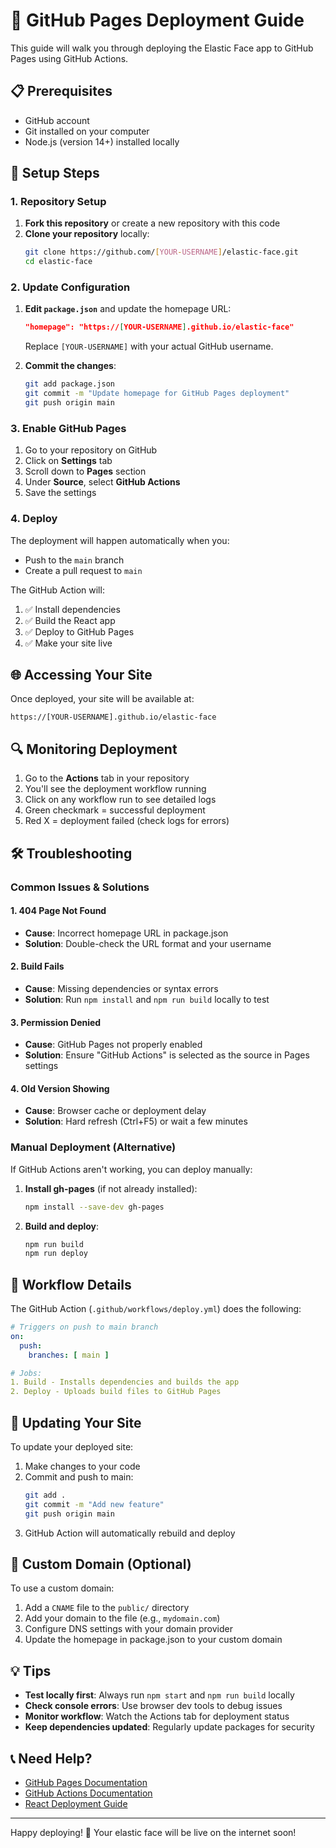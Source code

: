 # 🚀 GitHub Pages Deployment Guide

This guide will walk you through deploying the Elastic Face app to GitHub Pages using GitHub Actions.

## 📋 Prerequisites

- GitHub account
- Git installed on your computer
- Node.js (version 14+) installed locally

## 🔧 Setup Steps

### 1. Repository Setup

1. **Fork this repository** or create a new repository with this code
2. **Clone your repository** locally:
   ```bash
   git clone https://github.com/[YOUR-USERNAME]/elastic-face.git
   cd elastic-face
   ```

### 2. Update Configuration

1. **Edit `package.json`** and update the homepage URL:
   ```json
   "homepage": "https://[YOUR-USERNAME].github.io/elastic-face"
   ```
   Replace `[YOUR-USERNAME]` with your actual GitHub username.

2. **Commit the changes**:
   ```bash
   git add package.json
   git commit -m "Update homepage for GitHub Pages deployment"
   git push origin main
   ```

### 3. Enable GitHub Pages

1. Go to your repository on GitHub
2. Click on **Settings** tab
3. Scroll down to **Pages** section
4. Under **Source**, select **GitHub Actions**
5. Save the settings

### 4. Deploy

The deployment will happen automatically when you:
- Push to the `main` branch
- Create a pull request to `main`

The GitHub Action will:
1. ✅ Install dependencies
2. ✅ Build the React app
3. ✅ Deploy to GitHub Pages
4. ✅ Make your site live

## 🌐 Accessing Your Site

Once deployed, your site will be available at:
```
https://[YOUR-USERNAME].github.io/elastic-face
```

## 🔍 Monitoring Deployment

1. Go to the **Actions** tab in your repository
2. You'll see the deployment workflow running
3. Click on any workflow run to see detailed logs
4. Green checkmark = successful deployment
5. Red X = deployment failed (check logs for errors)

## 🛠️ Troubleshooting

### Common Issues & Solutions

#### 1. **404 Page Not Found**
- **Cause**: Incorrect homepage URL in package.json
- **Solution**: Double-check the URL format and your username

#### 2. **Build Fails**
- **Cause**: Missing dependencies or syntax errors
- **Solution**: Run `npm install` and `npm run build` locally to test

#### 3. **Permission Denied**
- **Cause**: GitHub Pages not properly enabled
- **Solution**: Ensure "GitHub Actions" is selected as the source in Pages settings

#### 4. **Old Version Showing**
- **Cause**: Browser cache or deployment delay
- **Solution**: Hard refresh (Ctrl+F5) or wait a few minutes

### Manual Deployment (Alternative)

If GitHub Actions aren't working, you can deploy manually:

1. **Install gh-pages** (if not already installed):
   ```bash
   npm install --save-dev gh-pages
   ```

2. **Build and deploy**:
   ```bash
   npm run build
   npm run deploy
   ```

## 📝 Workflow Details

The GitHub Action (`.github/workflows/deploy.yml`) does the following:

```yaml
# Triggers on push to main branch
on:
  push:
    branches: [ main ]

# Jobs:
1. Build - Installs dependencies and builds the app
2. Deploy - Uploads build files to GitHub Pages
```

## 🔄 Updating Your Site

To update your deployed site:

1. Make changes to your code
2. Commit and push to main:
   ```bash
   git add .
   git commit -m "Add new feature"
   git push origin main
   ```
3. GitHub Action will automatically rebuild and deploy

## 🎯 Custom Domain (Optional)

To use a custom domain:

1. Add a `CNAME` file to the `public/` directory
2. Add your domain to the file (e.g., `mydomain.com`)
3. Configure DNS settings with your domain provider
4. Update the homepage in package.json to your custom domain

## 💡 Tips

- **Test locally first**: Always run `npm start` and `npm run build` locally
- **Check console errors**: Use browser dev tools to debug issues
- **Monitor workflow**: Watch the Actions tab for deployment status
- **Keep dependencies updated**: Regularly update packages for security

## 📞 Need Help?

- [GitHub Pages Documentation](https://docs.github.com/en/pages)
- [GitHub Actions Documentation](https://docs.github.com/en/actions)
- [React Deployment Guide](https://create-react-app.dev/docs/deployment/)

---

Happy deploying! 🎉 Your elastic face will be live on the internet soon! 